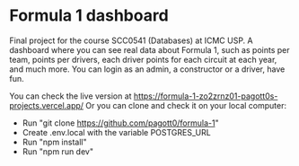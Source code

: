 # Formula 1 dashboard

Final project for the course SCC0541 (Databases) at ICMC USP.
A dashboard where you can see real data about Formula 1, such as points per team, points per drivers, each driver points for each circuit at each year, and much more.
You can login as an admin, a constructor or a driver, have fun.

You can check the live version at https://formula-1-zo2zrnz01-pagott0s-projects.vercel.app/
Or you can clone and check it on your local computer:
- Run "git clone https://github.com/pagott0/formula-1"
- Create .env.local with the variable POSTGRES_URL
- Run "npm install"
- Run "npm run dev"
